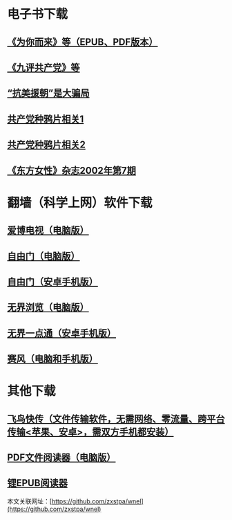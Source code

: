 # 电子书下载
## [**《为你而来》等（EPUB、PDF版本）**](https://github.com/zxstpa/wnel/files/5403615/wnel.zip)
## [**《九评共产党》等**](https://github.com/zxstpa/wnel/files/5332448/9p.zip)
## [**“抗美援朝”是大骗局**](https://github.com/zxstpa/wnel/files/5432831/hanzhan.zip)
## [**共产党种鸦片相关1**](https://github.com/zxstpa/wnel/files/5394769/yapian1.zip)
## [**共产党种鸦片相关2**](https://github.com/zxstpa/wnel/files/5394772/yapian2.zip)
## [**《东方女性》杂志2002年第7期**](https://github.com/zxstpa/wnel/files/5394906/DFNX-2002-7.zip)


# 翻墙（科学上网）软件下载
## [**爱博电视（电脑版）**](https://github.com/zxstpa/wnel/files/4812881/Green_iPPOTV.zip)
## [**自由门（电脑版）**](https://github.com/zxstpa/wnel/files/4841991/fg786p.zip)
## [**自由门（安卓手机版）**](https://github.com/zxstpa/wnel/files/5394851/fgma43.zip)
## [**无界浏览（电脑版）**](https://github.com/zxstpa/wnel/files/4812782/u.zip)
## [**无界一点通（安卓手机版）**](https://github.com/zxstpa/wnel/files/4812890/um.zip)
## [**赛风（电脑和手机版）**](https://s3.amazonaws.com/psiphon/web/mjr4-p23r-puwl/zh/download.html#direct)

# 其他下载
## [**飞鸟快传（文件传输软件，无需网络、零流量、跨平台传输<苹果、安卓>，需双方手机都安装）**](https://github.com/zxstpa/wnel/files/4862999/feiniaokc_v2.4_from1.zip)
## [**PDF文件阅读器（电脑版）**](https://github.com/zxstpa/wnel/files/4867289/PDF.zip)
## [**锂EPUB阅读器**](https://github.com/zxstpa/wnel/files/4862984/Lithium_78.zip)

本文关联网址：[https://github.com/zxstpa/wnel](https://github.com/zxstpa/wnel)
